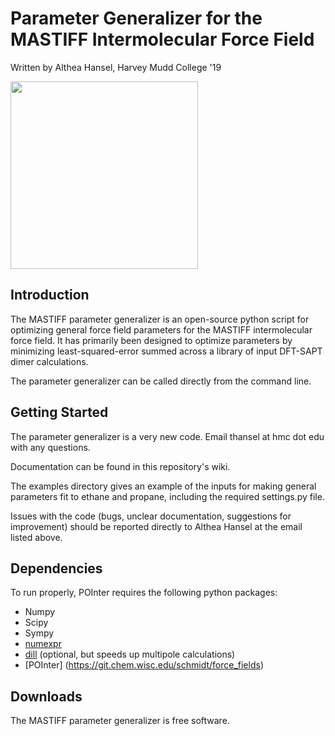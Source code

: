 # Parameter Generalizer for the MASTIFF Intermolecular Force Field
Written by Althea Hansel, Harvey Mudd College '19


<img src="http://www.clipartpal.com/_thumbs/pd/animal/dog/pointer_3.png" width="300" >

Introduction
------------
The MASTIFF parameter generalizer is an open-source python script for optimizing general force field parameters for the MASTIFF intermolecular force field. 
It has primarily been designed to optimize parameters by minimizing least-squared-error summed across a library of input DFT-SAPT dimer calculations.

The parameter generalizer can be called directly from the command line.


Getting Started
---------------
The parameter generalizer is a very new code. 
Email thansel at hmc dot edu
with any questions.

Documentation can be found in this repository's wiki.

The examples directory gives an example of the inputs for making general parameters fit to ethane and propane, including the required settings.py file.

Issues with the code (bugs, unclear documentation, suggestions for improvement)
should be reported directly to Althea Hansel at the email listed above.


Dependencies
------------
To run properly, POInter requires the following python packages:

* Numpy
* Scipy
* Sympy
* [numexpr](https://github.com/pydata/numexpr)
* [dill](https://github.com/uqfoundation/dill) (optional, but speeds up multipole calculations)
* [POInter] (https://git.chem.wisc.edu/schmidt/force_fields)

Downloads
---------
The MASTIFF parameter generalizer is free software.

